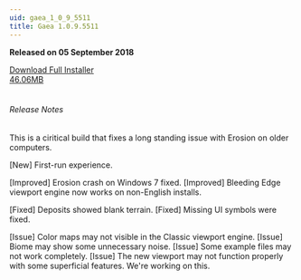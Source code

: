 ```yaml
---
uid: gaea_1_0_9_5511
title: Gaea 1.0.9.5511
---
```



**Released on 05 September 2018**

<div class="btn-group" role="group">
<a href="http://viridian.quadspinner.com/gaea/Gaea-EAP-5511.exe" class="btn btn-dark">Download Full Installer<br />46.06MB</a>
</div></div></div>
<br><h6 class="ml-2">Release Notes</h6>
<div class="card">
<div class="card-body release-note">

This is a ciritical build that fixes a long standing issue with Erosion on older computers.

[New] First-run experience.

[Improved] Erosion crash on Windows 7 fixed.
[Improved] Bleeding Edge viewport engine now works on non-English installs.

[Fixed] Deposits showed blank terrain.
[Fixed] Missing UI symbols were fixed.

[Issue] Color maps may not visible in the Classic viewport engine.
[Issue] Biome may show some unnecessary noise.
[Issue] Some example files may not work completely.
[Issue] The new viewport may not function properly with some superficial features. We're working on this.


</div></div>
